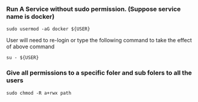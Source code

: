 ### Run A Service without sudo permission. (Suppose service name is docker)

```
sudo usermod -aG docker ${USER}
```
User will need to re-login or type the following command to take the effect of above command
```
su - ${USER}
```

### Give all permissions to a specific foler and sub folers to all the users
```
sudo chmod -R a+rwx path
```
